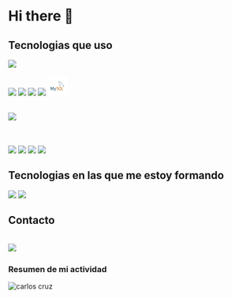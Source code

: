 # Hi there 👋


## Tecnologias que uso
<code><img height="25" src="https://img.shields.io/badge/Visual_Studio_Code-0078D4?style=for-the-badge&logo=visual%20studio%20code&logoColor=white"></code>
<!-- imagenes de tecnologias que uso -->
<code><img height="30" src="https://img.shields.io/badge/Figma-F24E1E?style=for-the-badge&logo=figma&logoColor=white"></code>
<code><img height="30" src="https://img.shields.io/badge/GitKraken-179287?style=for-the-badge&logo=GitKraken&logoColor=white"></code>
<code><img height="30" src="https://img.shields.io/badge/Xampp-F37623?style=for-the-badge&logo=xampp&logoColor=white"></code>
<code><img height="30" src="https://img.shields.io/badge/Trello-0052CC?style=for-the-badge&logo=trello&logoColor=white"></code>
<code><img height="40" src="https://raw.githubusercontent.com/github/explore/80688e429a7d4ef2fca1e82350fe8e3517d3494d/topics/mysql/mysql.png"></code>
<br>
<br>

<code><img height="30" src="https://img.shields.io/badge/Bootstrap-563D7C?style=for-the-badge&logo=bootstrap&logoColor=white"></code>

<br>
<br>
<code><img height="30" src="https://img.shields.io/badge/HTML5-E34F26?style=for-the-badge&logo=html5&logoColor=white"></code>
<code><img height="30" src="https://img.shields.io/badge/CSS3-1572B6?style=for-the-badge&logo=css3&logoColor=white"></code>
<code><img height="30" src="https://img.shields.io/badge/Python-3776AB?style=for-the-badge&logo=python&logoColor=white"></code>
<code><img height="30" src="https://img.shields.io/badge/Sass-CC6699?style=for-the-badge&logo=sass&logoColor=white"></code>


## Tecnologias en las que me estoy formando
<!-- imagenes de lenguajes que estoy aprendiendo -->
<code><img height="20" src="https://img.shields.io/badge/AlpineJS-8BC0D0?style=for-the-badge&logo=alpine.js&logoColor=white"></code>
<code><img height="20" src="https://img.shields.io/badge/Tailwind_CSS-38B2AC?style=for-the-badge&logo=tailwind-css&logoColor=white"></code>


## Contacto
<!-- link a correo -->
<code> <a href="mailto:a2carcruzinfo@gmail.com"><img height="20" src="https://img.shields.io/badge/Gmail-D14836?style=for-the-badge&logo=gmail&logoColor=white"></a></code>
<!-- <code><a a href="https://www.codecademy.com/learn"><img height="20" src="https://img.shields.io/badge/Codecademy-FFF0E5?style=for-the-badge&logo=codecademy&logoColor=303347"></a></code> -->

### Resumen de mi actividad
<!-- github stats -->
<!-- <p> <img src="https://github-readme-stats.vercel.app/api?username=Carloscruzvalencia&show_icons=true&theme=gotham" alt="carlos cruz" /> -->

<p> <img src="https://github-readme-stats.vercel.app/api/top-langs/?username=Carloscruzvalencia&langs_count=20&layout=compact" alt="carlos cruz" />


<!-- https://github.com/alexandresanlim/Badges4-README.md-Profile -->
